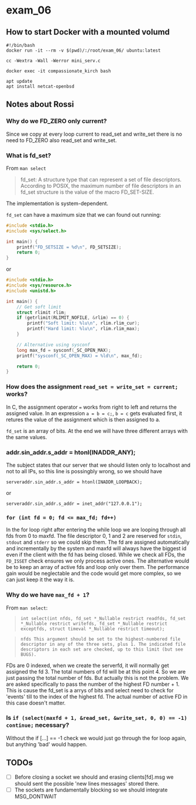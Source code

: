 # exam_06

## How to start Docker with a mounted volumd

```
#!/bin/bash
docker run -it --rm -v $(pwd)/:/root/exam_06/ ubuntu:latest
```

```
cc -Wextra -Wall -Werror mini_serv.c
```

```
docker exec -it compassionate_kirch bash
```

```
apt update
apt install netcat-openbsd
```

## Notes about Rossi

### Why do we FD_ZERO only current?

Since we copy at every loop current to read_set and write_set there is no need to FD_ZERO also read_set and write_set.

### What is fd_set?

From `man select`

> fd_set: A structure type that can represent a set of file descriptors. According to POSIX, the maximum number of file descriptors in an fd_set structure is the value of the macro FD_SET-SIZE.

The implementation is system-dependent.

`fd_set` can have a maximum size that we can found out running:

```c
#include <stdio.h>
#include <sys/select.h>

int main() {
    printf("FD_SETSIZE = %d\n", FD_SETSIZE);
    return 0;
}
```

or

```c
#include <stdio.h>
#include <sys/resource.h>
#include <unistd.h>

int main() {
    // Get soft limit
    struct rlimit rlim;
    if (getrlimit(RLIMIT_NOFILE, &rlim) == 0) {
        printf("Soft limit: %lu\n", rlim.rlim_cur);
        printf("Hard limit: %lu\n", rlim.rlim_max);
    }

    // Alternative using sysconf
    long max_fd = sysconf(_SC_OPEN_MAX);
    printf("sysconf(_SC_OPEN_MAX) = %ld\n", max_fd);

    return 0;
}
```

### How does the assignment `read_set = write_set = current;` works?

In C, the assignment operator `=` works from right to left and returns the assigned value. In an expression `a = b = c;`, `b = c` gets evaluated first, it retures the value of the assignment which is then assigned to a.

`fd_set` is an array of bits. At the end we will have three different arrays with the same values.

### addr.sin_addr.s_addr = htonl(INADDR_ANY);

The subject states that our server that we should listen only to localhost and not to all IPs, so this line is possingbly wrong, so we should have

`serveraddr.sin_addr.s_addr = htonl(INADDR_LOOPBACK);`

or

`serveraddr.sin_addr.s_addr = inet_addr("127.0.0.1");`

### `for (int fd = 0; fd <= max_fd; fd++)`

In the for loop right after entering the while loop we are looping through all fds from 0 to maxfd. The file descriptor 0, 1 and 2 are reserved for `stdin`, `stdout` and `stderr` so we could skip them. The fd are assigned automatically and incrementally by the system and maxfd will always have the biggest id even if the client with the fd has being closed. While we check all FDs, the `FD_ISSET` check ensures we only process active ones. The alternative would be to keep an array of active fds and loop only over them. The performance gain would be neglectable and the code would get more complex, so we can just keep it the way it is.

### Why do we have `max_fd + 1`?

From `man select`:

> `int select(int nfds, fd_set *_Nullable restrict readfds, fd_set *_Nullable restrict writefds, fd_set *_Nullable restrict exceptfds, struct timeval *_Nullable restrict timeout);`

> `nfds This argument should be set to the highest-numbered file descriptor in any of the three sets, plus 1. The indicated file descriptors in each set are checked, up to this limit (but see BUGS).`

FDs are 0 indexed, when we create the serverfd, it will normally get assigned the fd 3. The total numbers of fd will be at this point 4. So we are just passing the total number of fds. But actually this is not the problem. We are asked specifically to pass the number of the highest FD number + 1. This is cause the fd_set is a arrys of bits and select need to check for 'events' till to the index of the highest fd. The actual number of active FD in this case doesn't matter.

### Is `if (select(maxfd + 1, &read_set, &write_set, 0, 0) == -1) continue;` necessary?

Without the if [...] == -1 check we would just go through the for loop again, but anything 'bad' would happen.

## TODOs

- [ ] Before closing a socket we should and erasing clients[fd].msg we should sent the possible 'new lines messages' stored there.
- [ ] The sockets are fundamentally blocking so we should integrate MSG_DONTWAIT
